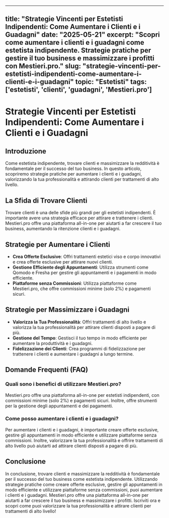 
---
title: "Strategie Vincenti per Estetisti Indipendenti: Come Aumentare i Clienti e i Guadagni"
date: "2025-05-21"
excerpt: "Scopri come aumentare i clienti e i guadagni come estetista indipendente. Strategie pratiche per gestire il tuo business e massimizzare i profitti con Mestieri.pro."
slug: "strategie-vincenti-per-estetisti-indipendenti-come-aumentare-i-clienti-e-i-guadagni"
topic: "Estetisti"
tags: ['estetisti', 'clienti', 'guadagni', 'Mestieri.pro']
---

# Strategie Vincenti per Estetisti Indipendenti: Come Aumentare i Clienti e i Guadagni

## Introduzione

Come estetista indipendente, trovare clienti e massimizzare la redditività è fondamentale per il successo del tuo business. In questo articolo, scopriremo strategie pratiche per aumentare i clienti e i guadagni, valorizzando la tua professionalità e attirando clienti per trattamenti di alto livello.

## La Sfida di Trovare Clienti

Trovare clienti è una delle sfide più grandi per gli estetisti indipendenti. È importante avere una strategia efficace per attirare e trattenere i clienti. Mestieri.pro offre una piattaforma all-in-one per aiutarti a far crescere il tuo business, aumentando la ritenzione clienti e i guadagni.

## Strategie per Aumentare i Clienti

*   **Crea Offerte Esclusive**: Offri trattamenti estetici viso e corpo innovativi e crea offerte esclusive per attirare nuovi clienti.
*   **Gestione Efficiente degli Appuntamenti**: Utilizza strumenti come Qomodo e Fresha per gestire gli appuntamenti e i pagamenti in modo efficiente.
*   **Piattaforme senza Commissioni**: Utilizza piattaforme come Mestieri.pro, che offre commissioni minime (solo 2%) e pagamenti sicuri.

## Strategie per Massimizzare i Guadagni

*   **Valorizza la Tua Professionalità**: Offri trattamenti di alto livello e valorizza la tua professionalità per attirare clienti disposti a pagare di più.
*   **Gestione del Tempo**: Gestisci il tuo tempo in modo efficiente per aumentare la produttività e i guadagni.
*   **Fidelizzazione dei Clienti**: Crea programmi di fidelizzazione per trattenere i clienti e aumentare i guadagni a lungo termine.

## Domande Frequenti (FAQ)

### Quali sono i benefici di utilizzare Mestieri.pro?

Mestieri.pro offre una piattaforma all-in-one per estetisti indipendenti, con commissioni minime (solo 2%) e pagamenti sicuri. Inoltre, offre strumenti per la gestione degli appuntamenti e dei pagamenti.

### Come posso aumentare i clienti e i guadagni?

Per aumentare i clienti e i guadagni, è importante creare offerte esclusive, gestire gli appuntamenti in modo efficiente e utilizzare piattaforme senza commissioni. Inoltre, valorizzare la tua professionalità e offrire trattamenti di alto livello può aiutarti ad attirare clienti disposti a pagare di più.

## Conclusione

In conclusione, trovare clienti e massimizzare la redditività è fondamentale per il successo del tuo business come estetista indipendente. Utilizzando strategie pratiche come creare offerte esclusive, gestire gli appuntamenti in modo efficiente e utilizzare piattaforme senza commissioni, puoi aumentare i clienti e i guadagni. Mestieri.pro offre una piattaforma all-in-one per aiutarti a far crescere il tuo business e massimizzare i profitti. Iscriviti ora e scopri come puoi valorizzare la tua professionalità e attirare clienti per trattamenti di alto livello!
